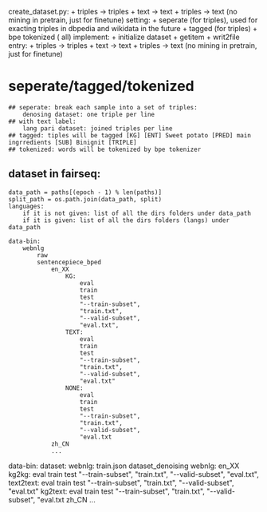 create_dataset.py:
    + triples -> triples
    + text -> text
    + triples -> text (no mining in pretrain, just for finetune)
setting:
    + seperate (for triples), used for exacting triples in dbpedia and wikidata in the future
    + tagged (for triples)
    + bpe tokenized ( all)
implement:
    + initialize dataset
    + getitem
    + writ2file
entry:
    + triples -> triples
    + text -> text
    + triples -> text (no mining in pretrain, just for finetune)
# seperate/tagged/tokenized
    ## seperate: break each sample into a set of triples:
        denosing dataset: one triple per line
    ## with text label:
        lang pari dataset: joined triples per line
    ## tagged: tiples will be tagged [KG] [ENT] Sweet potato [PRED] main ingrredients [SUB] Binignit [TRIPLE]
    ## tokenized: words will be tokenized by bpe tokenizer

## dataset in fairseq:
```
data_path = paths[(epoch - 1) % len(paths)]
split_path = os.path.join(data_path, split)
languages: 
    if it is not given: list of all the dirs folders under data_path
    if it is given: list of all the dirs folders (langs) under data_path

data-bin:
    webnlg
        raw
        sentencepiece_bped
            en_XX
                KG:
                    eval
                    train
                    test
                    "--train-subset",
                    "train.txt",
                    "--valid-subset",
                    "eval.txt",
                TEXT:
                    eval
                    train
                    test
                    "--train-subset",
                    "train.txt",
                    "--valid-subset",
                    "eval.txt"
                NONE:
                    eval
                    train
                    test
                    "--train-subset",
                    "train.txt",
                    "--valid-subset",
                    "eval.txt
            zh_CN
            ...
```
data-bin:
    dataset:
        webnlg:
            train.json
    dataset_denoising
        webnlg:
            en_XX
                kg2kg:
                    eval
                    train
                    test
                    "--train-subset",
                    "train.txt",
                    "--valid-subset",
                    "eval.txt",
                text2text:
                    eval
                    train
                    test
                    "--train-subset",
                    "train.txt",
                    "--valid-subset",
                    "eval.txt"
                kg2text:
                    eval
                    train
                    test
                    "--train-subset",
                    "train.txt",
                    "--valid-subset",
                    "eval.txt
            zh_CN
        ...



